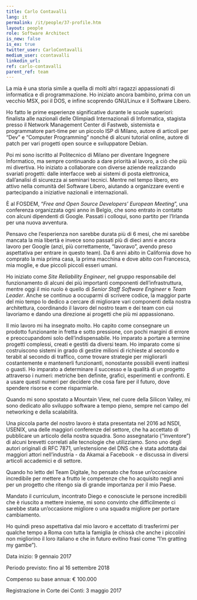```yaml
---
title: Carlo Contavalli
lang: it
permalink: /it/people/37-profile.htm
layout: people
role: Software Architect
is_new: false
is_ex: true
twitter_user: CarloContavalli
medium_user: ccontavalli
linkedin_url:
ref: carlo-contavalli
parent_ref: team
---
```

La mia è una storia simile a quella di molti altri ragazzi appassionati di informatica e di programmazione. Ho iniziato ancora bambino, prima con un vecchio MSX, poi il DOS, e infine scoprendo GNU/Linux e il Software Libero.

Ho fatto le prime esperienze significative durante le scuole superiori: finalista alle nazionali delle Olimpiadi Internazionali di Informatica, stagista presso il Network Management Center di Fastweb, sistemista e programmatore part-time per un piccolo ISP di Milano, autore di articoli per “Dev” e “Computer Programming” nonché di alcuni tutorial online, autore di patch per vari progetti open source e sviluppatore Debian.

Poi mi sono iscritto al Politecnico di Milano per diventare Ingegnere Informatico, ma sempre continuando a dare priorità al lavoro, a ciò che più mi divertiva. Ho iniziato a collaborare con diverse aziende realizzando svariati progetti: dalle interfacce web ai sistemi di posta elettronica, dall’analisi di sicurezza ai seminari tecnici. Mentre nel tempo libero, ero attivo nella comunità del Software Libero, aiutando a organizzare eventi e partecipando a iniziative nazionali e internazionali.

È al FOSDEM, “*Free and Open Source Developers’ European Meeting*”, una conferenza organizzata ogni anno in Belgio, che sono entrato in contatto con alcuni dipendenti di Google. Passati i colloqui, sono partito per l’Irlanda per una nuova avventura.

Pensavo che l’esperienza non sarebbe durata più di 6 mesi, che mi sarebbe mancata la mia libertà e invece sono passati più di dieci anni e ancora lavoro per Google (anzi, più correttamente, “lavoravo”, avendo preso aspettativa per entrare in questo team). Da 6 anni abito in California dove ho comprato la mia prima casa, la prima macchina e dove abito con Francesca, mia moglie, e due piccoli piccoli esseri umani.

Ho iniziato come *Site Reliability Engineer*, nel gruppo responsabile del funzionamento di alcuni dei più importanti componenti dell’infrastruttura, mentre oggi il mio ruolo è quello di *Senior Staff Software Engineer* e *Team Leader*. Anche se continuo a occuparmi di scrivere codice, la maggior parte del mio tempo lo dedico a cercare di migliorare vari componenti della nostra architettura, coordinando il lavoro del nostro team e dei team con cui lavoriamo e dando una direzione ai progetti che più mi appassionano.

Il mio lavoro mi ha insegnato molto. Ho capito come consegnare un prodotto funzionante in fretta e sotto pressione, con pochi margini di errore e preoccupandomi solo dell’indispensabile. Ho imparato a portare a termine progetti complessi, creati e gestiti da diversi team. Ho imparato come si costruiscono sistemi in grado di gestire milioni di richieste al secondo e terabit al secondo di traffico, come trovare strategie per migliorarli costantemente e mantenerli funzionanti, nonostante possibili eventi inattesi o guasti. Ho imparato a determinare il successo e la qualità di un progetto attraverso i numeri: metriche ben definite, grafici, esperimenti e confronti. E a usare questi numeri per decidere che cosa fare per il futuro, dove spendere risorse e come risparmiarle.

Quando mi sono spostato a Mountain View, nel cuore della Silicon Valley, mi sono dedicato allo sviluppo software a tempo pieno, sempre nel campo del networking e della scalabilità.

Una piccola parte del nostro lavoro è stata presentata nel 2016 ad NSDI, USENIX, una delle maggiori conferenze del settore, che ha accettato di pubblicare un articolo della nostra squadra. Sono assegnatario (“inventore”) di alcuni brevetti correlati alle tecnologie che utilizziamo. Sono uno degli autori originali di RFC 7871, un’estensione del DNS che è stata adottata dai maggiori attori nell’industria - da Akamai a Facebook - e discussa in diversi articoli accademici e di settore.

Quando ho letto del Team Digitale, ho pensato che fosse un’occasione incredibile per mettere a frutto le competenze che ho acquisito  negli anni per un progetto che ritengo sia di grande importanza per il mio Paese.

Mandato il curriculum, incontrato Diego e conosciute le persone incredibili che è riuscito a mettere insieme, mi sono convinto che difficilmente ci sarebbe stata un’occasione migliore o una squadra migliore per portare cambiamento.

Ho quindi preso aspettativa dal mio lavoro e accettato di trasferirmi per qualche tempo a Roma con tutta la famiglia (e chissà che anche i piccolini non migliorino il loro italiano e che in futuro evitino frasi come “I’m gratting my gambe”).

Data inizio: 9 gennaio 2017

Periodo previsto: fino al 16 settembre 2018

Compenso su base annua: € 100.000

Registrazione in Corte dei Conti: 3 maggio 2017
